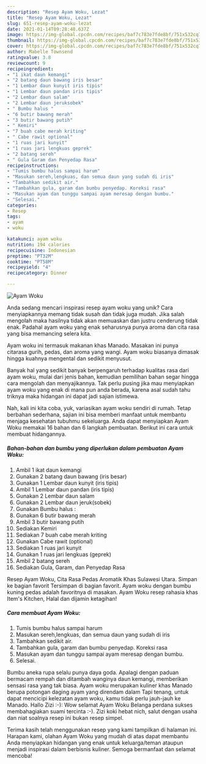 ```yaml
---
description: "Resep Ayam Woku, Lezat"
title: "Resep Ayam Woku, Lezat"
slug: 651-resep-ayam-woku-lezat
date: 2021-01-14T09:28:48.637Z
image: https://img-global.cpcdn.com/recipes/baf7c783e7fde8bf/751x532cq70/ayam-woku-foto-resep-utama.jpg
thumbnail: https://img-global.cpcdn.com/recipes/baf7c783e7fde8bf/751x532cq70/ayam-woku-foto-resep-utama.jpg
cover: https://img-global.cpcdn.com/recipes/baf7c783e7fde8bf/751x532cq70/ayam-woku-foto-resep-utama.jpg
author: Mabelle Townsend
ratingvalue: 3.8
reviewcount: 9
recipeingredient:
- "1 ikat daun kemangi"
- "2 batang daun bawang iris besar"
- "1 Lembar daun kunyit iris tipis"
- "1 Lembar daun pandan iris tipis"
- "2 Lembar daun salam"
- "2 Lembar daun jeruksobek"
- " Bumbu halus "
- "6 butir bawang merah"
- "3 butir bawang putih"
- " Kemiri"
- "7 buah cabe merah kriting"
- " Cabe rawit optional"
- "1 ruas jari kunyit"
- "1 ruas jari lengkuas geprek"
- "2 batang sereh"
- " Gula Garam dan Penyedap Rasa"
recipeinstructions:
- "Tumis bumbu halus sampai harum"
- "Masukan sereh,lengkuas, dan semua daun yang sudah di iris"
- "Tambahkan sedikit air."
- "Tambahkan gula, garam dan bumbu penyedap. Koreksi rasa"
- "Masukan ayam dan tunggu sampai ayam meresap dengan bumbu."
- "Selesai."
categories:
- Resep
tags:
- ayam
- woku

katakunci: ayam woku 
nutrition: 194 calories
recipecuisine: Indonesian
preptime: "PT32M"
cooktime: "PT58M"
recipeyield: "4"
recipecategory: Dinner

---
```



![Ayam Woku](https://img-global.cpcdn.com/recipes/baf7c783e7fde8bf/751x532cq70/ayam-woku-foto-resep-utama.jpg)

Anda sedang mencari inspirasi resep ayam woku yang unik? Cara menyiapkannya memang tidak susah dan tidak juga mudah. Jika salah mengolah maka hasilnya tidak akan memuaskan dan justru cenderung tidak enak. Padahal ayam woku yang enak seharusnya punya aroma dan cita rasa yang bisa memancing selera kita.

Ayam woku ini termasuk makanan khas Manado. Masakan ini punya citarasa gurih, pedas, dan aroma yang wangi. Ayam woku biasanya dimasak hingga kuahnya mengental dan sedikit menyusut.

Banyak hal yang sedikit banyak berpengaruh terhadap kualitas rasa dari ayam woku, mulai dari jenis bahan, kemudian pemilihan bahan segar hingga cara mengolah dan menyajikannya. Tak perlu pusing jika mau menyiapkan ayam woku yang enak di mana pun anda berada, karena asal sudah tahu triknya maka hidangan ini dapat jadi sajian istimewa.


Nah, kali ini kita coba, yuk, variasikan ayam woku sendiri di rumah. Tetap berbahan sederhana, sajian ini bisa memberi manfaat untuk membantu menjaga kesehatan tubuhmu sekeluarga. Anda dapat menyiapkan Ayam Woku memakai 16 bahan dan 6 langkah pembuatan. Berikut ini cara untuk membuat hidangannya.

<!--inarticleads1-->

##### Bahan-bahan dan bumbu yang diperlukan dalam pembuatan Ayam Woku:

1. Ambil 1 ikat daun kemangi
1. Gunakan 2 batang daun bawang (iris besar)
1. Gunakan 1 Lembar daun kunyit (iris tipis)
1. Ambil 1 Lembar daun pandan (iris tipis)
1. Gunakan 2 Lembar daun salam
1. Gunakan 2 Lembar daun jeruk(sobek)
1. Gunakan  Bumbu halus :
1. Gunakan 6 butir bawang merah
1. Ambil 3 butir bawang putih
1. Sediakan  Kemiri
1. Sediakan 7 buah cabe merah kriting
1. Gunakan  Cabe rawit (optional)
1. Sediakan 1 ruas jari kunyit
1. Gunakan 1 ruas jari lengkuas (geprek)
1. Ambil 2 batang sereh
1. Sediakan  Gula, Garam, dan Penyedap Rasa


Resep Ayam Woku, Cita Rasa Pedas Aromatik Khas Sulawesi Utara. Simpan ke bagian favorit Tersimpan di bagian favorit. Ayam woku dengan bumbu kuning pedas adalah favoritnya di masakan. Ayam Woku resep rahasia khas Item&#39;s Kitchen, Halal dan dijamin ketagihan! 

<!--inarticleads2-->

##### Cara membuat Ayam Woku:

1. Tumis bumbu halus sampai harum
1. Masukan sereh,lengkuas, dan semua daun yang sudah di iris
1. Tambahkan sedikit air.
1. Tambahkan gula, garam dan bumbu penyedap. Koreksi rasa
1. Masukan ayam dan tunggu sampai ayam meresap dengan bumbu.
1. Selesai.


Bumbu aneka rupa selalu punya daya goda. Apalagi dengan paduan bermacam rempah dan ditambah wanginya daun kemangi, memberikan sensasi rasa yang tak biasa. Ayam woku merupakan kuliner khas Manado berupa potongan daging ayam yang direndam dalam Tapi tenang, untuk dapat mencicipi kelezatan ayam woku, kamu tidak perlu jauh-jauh ke Manado. Hallo Zizi :-): Wow selamat Ayam Woku Belanga perdana sukses membahagiakan suami tercinta :-). Zizi koki hebat nich, salut dengan usaha dan niat soalnya resep ini bukan resep simpel. 

Terima kasih telah menggunakan resep yang kami tampilkan di halaman ini. Harapan kami, olahan Ayam Woku yang mudah di atas dapat membantu Anda menyiapkan hidangan yang enak untuk keluarga/teman ataupun menjadi inspirasi dalam berbisnis kuliner. Semoga bermanfaat dan selamat mencoba!

